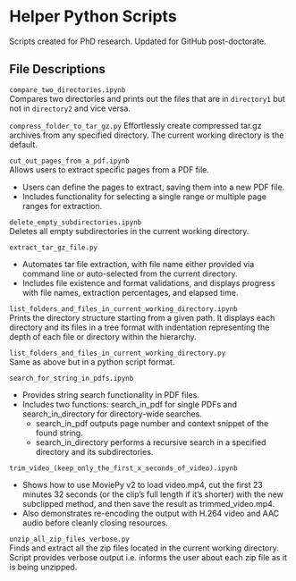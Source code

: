 # Helper Python Scripts
 Scripts created for PhD research. Updated for GitHub post-doctorate.
 
## File Descriptions <a name="files"></a>
`compare_two_directories.ipynb`  
Compares two directories and prints out the files that are in `directory1` but not in `directory2` and vice versa.

`compress_folder_to_tar_gz.py` 
Effortlessly create compressed tar.gz archives from any specified directory. The current working directory is the default.

`cut_out_pages_from_a_pdf.ipynb`  
Allows users to extract specific pages from a PDF file.  
- Users can define the pages to extract, saving them into a new PDF file.
- Includes functionality for selecting a single range or multiple page ranges for extraction.

`delete_empty_subdirectories.ipynb`  
Deletes all empty subdirectories in the current working directory.

`extract_tar_gz_file.py`  
- Automates tar file extraction, with file name either provided via command line or auto-selected from the current directory.
- Includes file existence and format validations, and displays progress with file names, extraction percentages, and elapsed time.
  
`list_folders_and_files_in_current_working_directory.ipynb`  
Prints the directory structure starting from a given path. 
It displays each directory and its files in a tree format with indentation representing the depth of each file or directory within the hierarchy. 

`list_folders_and_files_in_current_working_directory.py`  
Same as above but in a python script format.

`search_for_string_in_pdfs.ipynb`
- Provides string search functionality in PDF files.
- Includes two functions: search_in_pdf for single PDFs and search_in_directory for directory-wide searches.
  - search_in_pdf outputs page number and context snippet of the found string.
  - search_in_directory performs a recursive search in a specified directory and its subdirectories.

`trim_video_(keep_only_the_first_x_seconds_of_video).ipynb`
 - Shows how to use MoviePy v2 to load video.mp4, cut the first 23 minutes 32 seconds (or the clip’s full length if it’s shorter) with the new subclipped method, and then save the result as trimmed_video.mp4.
 - Also demonstrates re-encoding the output with H.264 video and AAC audio before cleanly closing resources.

`unzip_all_zip_files_verbose.py`  
Finds and extract all the zip files located in the current working directory.
Script provides verbose output i.e. informs the user about each zip file as it is being
unzipped.





